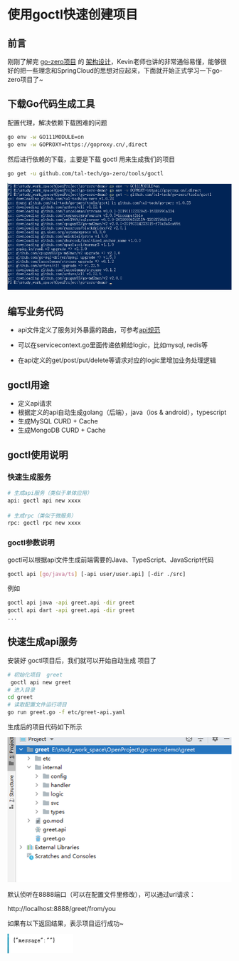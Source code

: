 # 使用goctl快速创建项目

## 前言

刚刚了解完 [go-zero项目](https://gitee.com/kevwan/go-zero) 的 [架构设计](https://www.bilibili.com/video/BV1rD4y127PD/)，Kevin老师也讲的非常通俗易懂，能够很好的把一些理念和SpringCloud的思想对应起来，下面就开始正式学习一下go-zero项目了~

## 下载Go代码生成工具

配置代理，解决依赖下载困难的问题

```bash
go env -w GO111MODULE=on
go env -w GOPROXY=https://goproxy.cn/,direct
```

然后进行依赖的下载，主要是下载  goctl 用来生成我们的项目

```bash
go get -u github.com/tal-tech/go-zero/tools/goctl
```

![image-20201105154538400](images/image-20201105154538400.png)

## 编写业务代码

- api文件定义了服务对外暴露的路由，可参考[api规范](https://github.com/tal-tech/zero-doc/blob/main/doc/goctl.md)

- 可以在servicecontext.go里面传递依赖给logic，比如mysql, redis等
- 在api定义的get/post/put/delete等请求对应的logic里增加业务处理逻辑

## goctl用途

- 定义api请求
- 根据定义的api自动生成golang（后端），java（ios & android），typescript
- 生成MySQL CURD + Cache
- 生成MongoDB CURD + Cache

## goctl使用说明

### 快速生成服务

```bash
# 生成api服务（类似于单体应用）
api: goctl api new xxxx

# 生成rpc（类似于微服务）
rpc: goctl rpc new xxxx
```

### goctl参数说明

goctl可以根据api文件生成前端需要的Java、TypeScript、JavaScript代码

```bash
goctl api [go/java/ts] [-api user/user.api] [-dir ./src]
```

例如

```bash
goctl api java -api greet.api -dir greet
goctl api dart -api greet.api -dir greet
...
```

## 快速生成api服务

安装好 goctl项目后，我们就可以开始自动生成 项目了

```bash
# 初始化项目  greet
 goctl api new greet
# 进入目录 
cd greet
# 读取配置文件运行项目
go run greet.go -f etc/greet-api.yaml
```

生成后的项目代码如下所示

![image-20201107155510495](images/image-20201107155510495.png)

默认侦听在8888端口（可以在配置文件里修改），可以通过url请求：

http://localhost:8888/greet/from/you

如果有以下返回结果，表示项目运行成功~

![image-20201105155233095](images/image-20201105155233095.png)